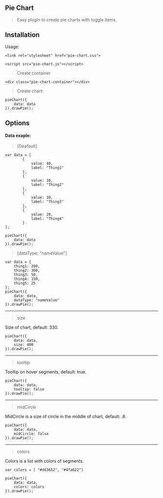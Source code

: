 ## Pie Chart

> Easy plugin to create pie charts with toggle items.

## Installation

Usage:

```
<link rel="stylesheet" href="pie-chart.css">
```
```
<script src="pie-chart.js"></script>
```

> Create container
```
<div class="pie-chart-container"></div>
```

> Create chart:

```
pieChart({
    data: data
}).drawPie();
```

## Options

#### Data exaple:
> [Deafault]
```
var data = [
        {
            value: 40,
            label: "Thing1"
        },
        {
            value: 10,
            label: "Thing2"
        },
        {
            value: 10,
            label: "Thing3"
        },
        {
            value: 20,
            label: "Thing4"
        }
];

pieChart({
    data: data
}).drawPie();
```
> [dataType: "nameValue"]
```
var data = {
    thing1: 200,
    thing2: 300,
    thing3: 50,
    thing4: 150,
    thing5: 25
};
pieChart({
    data: data,
    dataType: "nameValue"
}).drawPie();
```
---
> size

Size of chart, default: 330.
```
pieChart({
    data: data,
    size: 400
}).drawPie();
```
---
> tooltip

Tooltip on hover segments, default: true.
```
pieChart({
    data: data,
    tooltip: false
}).drawPie();
```
---
> midCircle

MidCircle is a size of circle in the middle of chart, default: .8.
```
pieChart({
    data: data,
    midCircle: false
}).drawPie();
```

---
> colors

Colors is a list with colors of segments.
```
var colors = [ "#dd3652", "#4fa622"]
```
```
pieChart({
    data: data,
    colors: colors
}).drawPie();
```